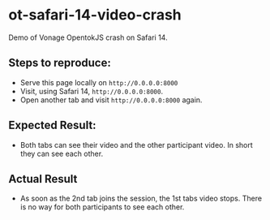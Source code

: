 # ot-safari-14-video-crash

Demo of Vonage OpentokJS crash on Safari 14.

## Steps to reproduce:

- Serve this page locally on `http://0.0.0.0:8000`
- Visit, using Safari 14, `http://0.0.0.0:8000`.
- Open another tab and visit `http://0.0.0.0:8000` again.

## Expected Result:

- Both tabs can see their video and the other participant video. In short
  they can see each other.

## Actual Result

- As soon as the 2nd tab joins the session, the 1st tabs video stops. There
  is no way for both participants to see each other.
